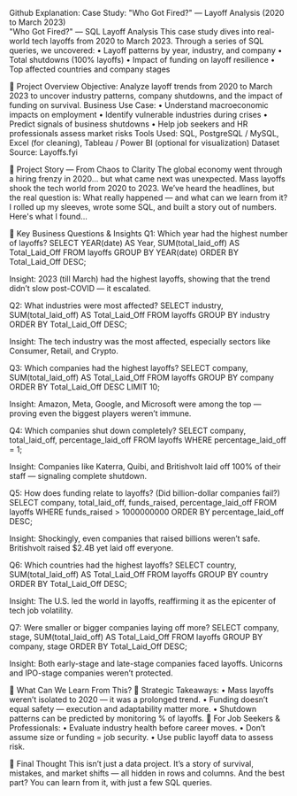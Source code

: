 
Github Explanation:
Case Study: "Who Got Fired?" — Layoff Analysis (2020 to March 2023)\
"Who Got Fired?" — SQL Layoff Analysis
This case study dives into real-world tech layoffs from 2020 to March 2023. Through a series of SQL queries, we uncovered:
•	Layoff patterns by year, industry, and company
•	Total shutdowns (100% layoffs)
•	Impact of funding on layoff resilience
•	Top affected countries and company stages

🎯 Project Overview
Objective: Analyze layoff trends from 2020 to March 2023 to uncover industry patterns, company shutdowns, and the impact of funding on survival.
Business Use Case:
•	Understand macroeconomic impacts on employment
•	Identify vulnerable industries during crises
•	Predict signals of business shutdowns
•	Help job seekers and HR professionals assess market risks
Tools Used: SQL, PostgreSQL / MySQL, Excel (for cleaning), Tableau / Power BI (optional for visualization)
Dataset Source: Layoffs.fyi

🧵 Project Story — From Chaos to Clarity
The global economy went through a hiring frenzy in 2020... but what came next was unexpected. Mass layoffs shook the tech world from 2020 to 2023. We’ve heard the headlines, but the real question is:
What really happened — and what can we learn from it?
I rolled up my sleeves, wrote some SQL, and built a story out of numbers. Here's what I found...

🧠 Key Business Questions & Insights
Q1: Which year had the highest number of layoffs?
SELECT YEAR(date) AS Year, SUM(total_laid_off) AS Total_Laid_Off
FROM layoffs
GROUP BY YEAR(date)
ORDER BY Total_Laid_Off DESC;

Insight: 2023 (till March) had the highest layoffs, showing that the trend didn’t slow post-COVID — it escalated.


Q2: What industries were most affected?
SELECT industry, SUM(total_laid_off) AS Total_Laid_Off
FROM layoffs
GROUP BY industry
ORDER BY Total_Laid_Off DESC;

Insight: The tech industry was the most affected, especially sectors like Consumer, Retail, and Crypto.

Q3: Which companies had the highest layoffs?
SELECT company, SUM(total_laid_off) AS Total_Laid_Off
FROM layoffs
GROUP BY company
ORDER BY Total_Laid_Off DESC
LIMIT 10;

Insight: Amazon, Meta, Google, and Microsoft were among the top — proving even the biggest players weren’t immune.

Q4: Which companies shut down completely?
SELECT company, total_laid_off, percentage_laid_off
FROM layoffs
WHERE percentage_laid_off = 1;

Insight: Companies like Katerra, Quibi, and Britishvolt laid off 100% of their staff — signaling complete shutdown.


Q5: How does funding relate to layoffs? (Did billion-dollar companies fail?)
SELECT company, total_laid_off, funds_raised, percentage_laid_off
FROM layoffs
WHERE funds_raised > 1000000000
ORDER BY percentage_laid_off DESC;

Insight: Shockingly, even companies that raised billions weren’t safe. Britishvolt raised $2.4B yet laid off everyone.

Q6: Which countries had the highest layoffs?
SELECT country, SUM(total_laid_off) AS Total_Laid_Off
FROM layoffs
GROUP BY country
ORDER BY Total_Laid_Off DESC;

Insight: The U.S. led the world in layoffs, reaffirming it as the epicenter of tech job volatility.

Q7: Were smaller or bigger companies laying off more?
SELECT company, stage, SUM(total_laid_off) AS Total_Laid_Off
FROM layoffs
GROUP BY company, stage
ORDER BY Total_Laid_Off DESC;

Insight: Both early-stage and late-stage companies faced layoffs. Unicorns and IPO-stage companies weren’t protected.



🧠 What Can We Learn From This?
🔄 Strategic Takeaways:
•	Mass layoffs weren’t isolated to 2020 — it was a prolonged trend.
•	Funding doesn’t equal safety — execution and adaptability matter more.
•	Shutdown patterns can be predicted by monitoring % of layoffs.
🔮 For Job Seekers & Professionals:
•	Evaluate industry health before career moves.
•	Don’t assume size or funding = job security.
•	Use public layoff data to assess risk.

🌟 Final Thought
This isn’t just a data project. It’s a story of survival, mistakes, and market shifts — all hidden in rows and columns.
And the best part? You can learn from it, with just a few SQL queries.

	

